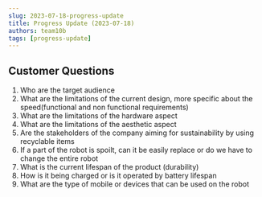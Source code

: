 ```yaml
---
slug: 2023-07-18-progress-update
title: Progress Update (2023-07-18)
authors: team10b
tags: [progress-update]
---
```


## Customer Questions

1. Who are the target audience
2. What are the limitations of the current design, more specific about the speed(functional and non functional requirements)
3. What are the limitations of the hardware aspect
4. What are the limitations of the aesthetic aspect 
5. Are the stakeholders of the company aiming for sustainability by using recyclable items
6. If a part of the robot is spoilt, can it be easily replace or do we have to change the entire robot
7. What is the current lifespan of the product (durability)
8. How is it being charged or is it operated by battery lifespan
9. What are the type of mobile or devices that can be used on the robot
